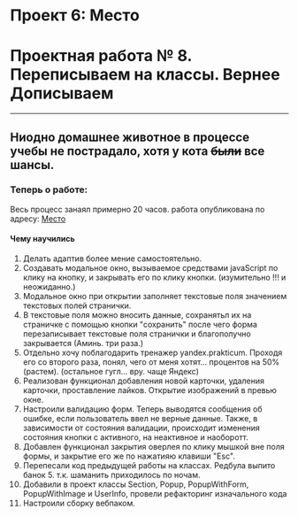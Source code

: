 
# Проект 6: Место

# Проектная работа № 8. Переписываем на классы. Вернее Дописываем
-------------------------------------------------------------------------
## Ниодно домашнее животное в процессе учебы не пострадало, хотя у кота ~~были~~ все шансы.

### Теперь о работе:

Весь процесс занаял примерно 20 часов. работа опубликована по адресу: [Место](https://vladimirzudenkov.github.io/mesto/index.html  "Авторство Владимир Зуденков")

#### Чему научились
1. Делать адаптив более мение самостоятельно.
2. Создавать модальное окно, вызываемое средствами javaScript по клику на кнопку, и закрывать его по клику кнопки.  (изумительно !!!  и неожиданно.)
3. Модальное окно при открытии заполняет текстовые поля значением текстовых полей странички.
4. В текстовые поля можно вносить данные, сохранятьл их на страничке с помощью кнопки "сохранить"  после чего форма перезаписывает  текстовые поля странички и благополучно закрывается (Аминь. три раза.)
3. Отдельно хочу поблагодарить тренажер yandex.prakticum. Проходя его со второго раза, понял, чего от меня хотят... процентов на 50%(растем). (остальное гугл... вру. чаще Яндекс)
4. Реализован функционал добавления новой карточки, удаления карточки, проставление лайков. Открытие изображений в превью окне. 
6. Настроили валидацию форм. Теперь выводятся сообщения об ошибке, если пользователь ввел не верные данные. Также, в зависимости от состояния валидации, происходит изменения состояния кнопки с активного, на неактивное и наоборотт.
7. Добавлен функционал закрытия оверлея  по клику мышкой вне поля формы, и закрытие его же по нажатияю клавиши "Esc".
8. Перепесали код предыдущей работы на классах. Редбула выпито банок 5. т.к. шаманить приходилось по ночам.
9. Добавили в проект классы Section, Popup, PopupWithForm, PopupWithImage и UserInfo, провели рефакторинг изначального кода
10. Настроили сборку вебпаком.

